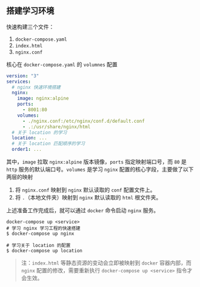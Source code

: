 ## 搭建学习环境

快速构建三个文件：

1. `docker-compose.yaml`
2. `index.html`
3. `nginx.conf`

核心在 `docker-compose.yaml` 的 `volumnes` 配置

```yaml
version: "3"
services:
  # nginx 快速环境搭建
  nginx:
    image: nginx:alpine
    ports:
      - 8001:80
    volumes:
      - ./nginx.conf:/etc/nginx/conf.d/default.conf
      - .:/usr/share/nginx/html
  # 关于 location 的学习
  location: ...
  # 关于 location 匹配顺序的学习
  order1: ...
```

其中，`image` 拉取 `nginx:alpine` 版本镜像，`ports` 指定映射端口号，而 `80` 是 `http` 服务的默认端口号。`volumes` 是学习 `nginx` 配置的核心字段，主要做了以下两层的映射

1. 将 `nginx.conf` 映射到 `nginx` 默认读取的 `conf` 配置文件上。
2. 将 `.`（本地文件夹）映射到 `nginx` 默认读取的 `html` 根文件夹。

上述准备工作完成后，就可以通过 `docker` 命令启动 `nginx` 服务。

```shell
docker-compose up <service>
# 学习 nginx 学习工程的快速搭建
$ docker-compose up nginx

# 学习关于 location 的配置
$ docker-compose up location
```

> 注：`index.html` 等静态资源的变动会立即被映射到 `docker` 容器内部，而 `nginx` 配置的修改，需要重新执行 `docker-compose up <service>` 指令才会生效。

